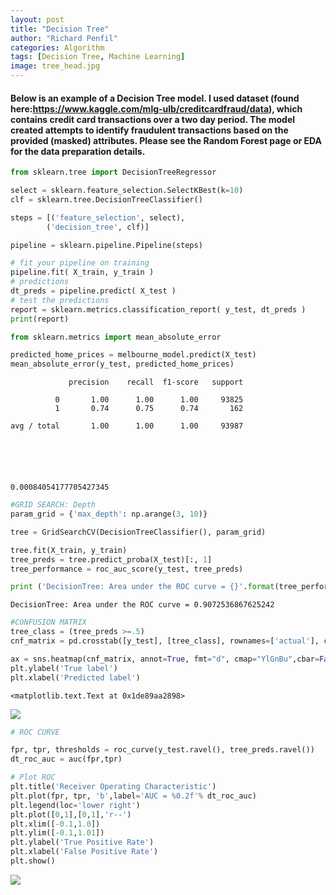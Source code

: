 ```yaml
---
layout: post
title: "Decision Tree"
author: "Richard Penfil"
categories: Algorithm
tags: [Decision Tree, Machine Learning]
image: tree_head.jpg
---
```


#### Below is an example of a Decision Tree model. I used dataset (found here:https://www.kaggle.com/mlg-ulb/creditcardfraud/data), which contains credit card transactions over a two day period. The model created attempts to identify fraudulent transactions based on the provided (masked) attributes. Please see the Random Forest page or EDA for the data preparation details.


```python
from sklearn.tree import DecisionTreeRegressor

select = sklearn.feature_selection.SelectKBest(k=10)
clf = sklearn.tree.DecisionTreeClassifier()

steps = [('feature_selection', select),
        ('decision_tree', clf)]

pipeline = sklearn.pipeline.Pipeline(steps)

# fit your pipeline on training
pipeline.fit( X_train, y_train )
# predictions
dt_preds = pipeline.predict( X_test )
# test the predictions
report = sklearn.metrics.classification_report( y_test, dt_preds )
print(report)

from sklearn.metrics import mean_absolute_error

predicted_home_prices = melbourne_model.predict(X_test)
mean_absolute_error(y_test, predicted_home_prices)
```

                 precision    recall  f1-score   support
    
              0       1.00      1.00      1.00     93825
              1       0.74      0.75      0.74       162
    
    avg / total       1.00      1.00      1.00     93987
    
    




    0.00084054177705427345




```python
#GRID SEARCH: Depth
param_grid = {'max_depth': np.arange(3, 10)}

tree = GridSearchCV(DecisionTreeClassifier(), param_grid)

tree.fit(X_train, y_train)
tree_preds = tree.predict_proba(X_test)[:, 1]
tree_performance = roc_auc_score(y_test, tree_preds)

print ('DecisionTree: Area under the ROC curve = {}'.format(tree_performance))
```

    DecisionTree: Area under the ROC curve = 0.9072536867625242
    


```python
#CONFUSION MATRIX
tree_class = (tree_preds >=.5)
cnf_matrix = pd.crosstab([y_test], [tree_class], rownames=['actual'], colnames=['tree_preds'])

ax = sns.heatmap(cnf_matrix, annot=True, fmt="d", cmap="YlGnBu",cbar=False)
plt.ylabel('True label')
plt.xlabel('Predicted label')
```




    <matplotlib.text.Text at 0x1de89aa2898>




<a href="https://github.com/rp4/rp4.github.io/blob/master/assets/img/DT_files/EDA_1.png"><img src="{{ site.github.url }}/assets/img/DT_files/Decision_Tree_1.png"></a>



```python
# ROC CURVE

fpr, tpr, thresholds = roc_curve(y_test.ravel(), tree_preds.ravel())
dt_roc_auc = auc(fpr,tpr)

# Plot ROC
plt.title('Receiver Operating Characteristic')
plt.plot(fpr, tpr, 'b',label='AUC = %0.2f'% dt_roc_auc)
plt.legend(loc='lower right')
plt.plot([0,1],[0,1],'r--')
plt.xlim([-0.1,1.0])
plt.ylim([-0.1,1.01])
plt.ylabel('True Positive Rate')
plt.xlabel('False Positive Rate')
plt.show()
```


<a href="https://github.com/rp4/rp4.github.io/blob/master/assets/img/DT_files/EDA_1.png"><img src="{{ site.github.url }}/assets/img/DT_files/Decision_Tree_2.png"></a>



```python

```
